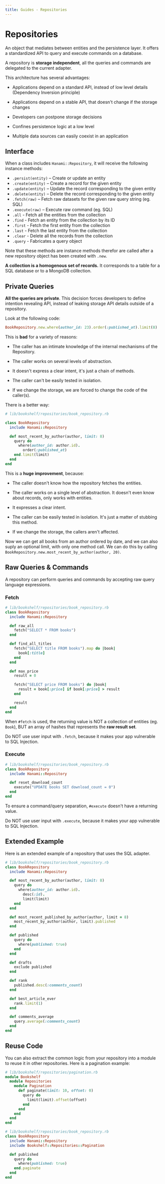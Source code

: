 ```yaml
---
title: Guides - Repositories
---
```


# Repositories

An object that mediates between entities and the persistence layer.
It offers a standardized API to query and execute commands on a database.

A repository is **storage independent**, all the queries and commands are
delegated to the current adapter.

This architecture has several advantages:

  * Applications depend on a standard API, instead of low level details
    (Dependency Inversion principle)

  * Applications depend on a stable API, that doesn't change if the
    storage changes

  * Developers can postpone storage decisions

  * Confines persistence logic at a low level

  * Multiple data sources can easily coexist in an application

## Interface

When a class includes `Hanami::Repository`, it will receive the following instance methods:

  * `.persist(entity)` – Create or update an entity
  * `.create(entity)`  – Create a record for the given entity
  * `.update(entity)`  – Update the record corresponding to the given entity
  * `.delete(entity)`  – Delete the record corresponding to the given entity
  * `.fetch(raw)`  – Fetch raw datasets for the given raw query string (eg. SQL)
  * `.execute(raw)`  – Execute raw command (eg. SQL)
  * `.all`   - Fetch all the entities from the collection
  * `.find`  - Fetch an entity from the collection by its ID
  * `.first` - Fetch the first entity from the collection
  * `.last`  - Fetch the last entity from the collection
  * `.clear` - Delete all the records from the collection
  * `.query` - Fabricates a query object

Note that these methods are instance methods therefor are called after a new repository object has been created with
`.new`.

**A collection is a homogenous set of records.**
It corresponds to a table for a SQL database or to a MongoDB collection.

## Private Queries

**All the queries are private**.
This decision forces developers to define intention revealing API, instead of leaking storage API details outside of a repository.

Look at the following code:

```ruby
BookRepository.new.where(author_id: 23).order(:published_at).limit(8)
```

This is **bad** for a variety of reasons:

  * The caller has an intimate knowledge of the internal mechanisms of the Repository.

  * The caller works on several levels of abstraction.

  * It doesn't express a clear intent, it's just a chain of methods.

  * The caller can't be easily tested in isolation.

  * If we change the storage, we are forced to change the code of the caller(s).

There is a better way:

```ruby
# lib/bookshelf/repositories/book_repository.rb

class BookRepository
  include Hanami::Repository

  def most_recent_by_author(author, limit: 8)
    query do
      where(author_id: author.id).
        order(:published_at)
    end.limit(limit)
  end
end
```

This is a **huge improvement**, because:

  * The caller doesn't know how the repository fetches the entities.

  * The caller works on a single level of abstraction. It doesn't even know about records, only works with entities.

  * It expresses a clear intent.

  * The caller can be easily tested in isolation. It's just a matter of stubbing this method.

  * If we change the storage, the callers aren't affected.

Now we can get all books from an author ordered by date, and we can also suply an optional limit, with only one method call.
We can do this by calling `BookRepository.new.most_recent_by_author(author, 20)`.

## Raw Queries & Commands

A repository can perform queries and commands by accepting raw query language expressions.

### Fetch

```ruby
# lib/bookshelf/repositories/book_repository.rb
class BookRepository
  include Hanami::Repository

  def raw_all
    fetch("SELECT * FROM books")
  end

  def find_all_titles
    fetch("SELECT title FROM books").map do |book|
      book[:title]
    end
  end

  def max_price
    result = 0

    fetch("SELECT price FROM books") do |book|
      result = book[:price] if book[:price] > result
    end

    result
  end
end
```

When `#fetch` is used, the returning value is NOT a collection of entities (eg. `Book`), BUT an array of hashes that represents the **raw result set**.

<p class="warning">
  Do NOT use user input with <code>.fetch</code>, because it makes your app vulnerable to SQL Injection.
</p>

### Execute

```ruby
# lib/bookshelf/repositories/book_repository.rb
class BookRepository
  include Hanami::Repository

  def reset_download_count
    execute("UPDATE books SET download_count = 0")
  end
end
```

To ensure a command/query separation, `#execute` doesn't have a returning value.

<p class="warning">
  Do NOT use user input with <code>.execute</code>, because it makes your app vulnerable to SQL Injection.
</p>

## Extended Example

Here is an extended example of a repository that uses the SQL adapter.

```ruby
# lib/bookshelf/repositories/book_repository.rb
class BookRepository
  include Hanami::Repository

  def most_recent_by_author(author, limit: 8)
    query do
      where(author_id: author.id).
        desc(:id).
        limit(limit)
    end
  end

  def most_recent_published_by_author(author, limit = 8)
    most_recent_by_author(author, limit).published
  end

  def published
    query do
      where(published: true)
    end
  end

  def drafts
    exclude published
  end

  def rank
    published.desc(:comments_count)
  end

  def best_article_ever
    rank.limit(1)
  end

  def comments_average
    query.average(:comments_count)
  end
end
```

## Reuse Code

You can also extract the common logic from your repository into a module to reuse it in other repositories.
Here is a pagination example:

```ruby
# lib/bookshelf/repositories/pagination.rb
module Bookshelf
  module Repositories
    module Pagination
      def paginate(limit: 10, offset: 0)
        query do
          limit(limit).offset(offset)
        end
      end
    end
  end
end
```

```ruby
# lib/bookshelf/repositories/book_repository.rb
class BookRepository
  include Hanami::Repository
  include Bookshelf::Repositories::Pagination

  def published
    query do
      where(published: true)
    end.paginate
  end
end
```
